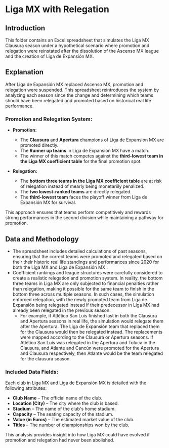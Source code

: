 # Liga MX with Relegation

## Introduction
This folder contains an Excel spreadsheet that simulates the Liga MX Clausura season under a hypothetical scenario where promotion and relegation were reinstated after the dissolution of the Ascenso MX league and the creation of Liga de Expansión MX.

## Explanation
After Liga de Expansión MX replaced Ascenso MX, promotion and relegation were suspended. This spreadsheet reintroduces the system by analyzing each season since the change and determining which teams should have been relegated and promoted based on historical real life performance.

### Promotion and Relegation System:
- **Promotion:**
  - The **Clausura** and **Apertura** champions of Liga de Expansión MX are promoted directly.
  - The **Runner up teams** in Liga de Expansión MX have a match.
  - The winner of this match competes against the **third-lowest team in the Liga MX coefficient table** for the final promotion spot.

- **Relegation:**
  - The **bottom three teams in the Liga MX coefficient table** are at risk of relegation instead of mearly being monetariily penalized.
  - The **two lowest-ranked teams** are directly relegated.
  - The **third-lowest team** faces the playoff winner from Liga de Expansión MX for survival.

This approach ensures that teams perform competitively and rewards strong performances in the second division while maintaining a pathway for promotion.

## Data and Methodology
- The spreadsheet includes detailed calculations of past seasons, ensuring that the correct teams were promoted and relegated based on their their historic real life standings and performances since 2020 for both the Liga MX and Liga de Expansión MX .
- Coefficient rankings and league structures were carefully considered to create a realistic relegation and promotion system. In reality, the bottom three teams in Liga MX are only subjected to financial penalties rather than relegation, making it possible for the same team to finish in the bottom three across multiple seasons. In such cases, the simulation enforced relegation, with the newly promoted team from Liga de Expansión being relegated instead if their predecessor in Liga MX had already been relegated in the previous season.
    - For example, if Atlético San Luis finished last in both the Clausura and Apertura seasons in real life, the simulation would relegate them after the Apertura. The Liga de Expansión team that replaced them for the Clausura would then be relegated instead. The replacements were mapped according to the Clausura or Apertura seasons. If Atlético San Luis was relegated in the Apertura and Toluca in the Clausura, and Atlante and Cancún were promoted for the Apertura and Clausura respectively, then Atlante would be the team relegated for the clausura season.

### Included Data Fields:
Each club in Liga MX and Liga de Expansión MX is detailed with the following attributes:
- **Club Name** – The official name of the club.
- **Location (City)** – The city where the club is based.
- **Stadium** – The name of the club's home stadium.
- **Capacity** – The seating capacity of the stadium.
- **Value (in Euros)** – The estimated market value of the club.
- **Titles** – The number of championships won by the club.

This analysis provides insight into how Liga MX could have evolved if promotion and relegation had never been abolished.







